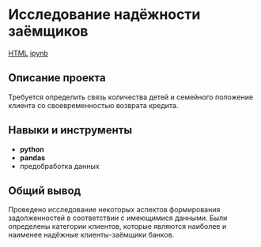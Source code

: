 # Исследование надёжности заёмщиков

[HTML](https://github.com/artydyom/Partfolio/blob/main/Исследование%20надежности%20заемщиков/Исследование%20надежности%20заемщиков.html)     [ipynb](https://github.com/artydyom/Partfolio/blob/main/Исследование%20надежности%20заемщиков/Исследование%20надежности%20заемщиков.ipynb)

## Описание проекта

Требуется определить связь количества детей и семейного положение клиента со своевременностью возврата кредита.

## Навыки и инструменты

- **python**
- **pandas**
- предобработка данных

## 

## Общий вывод


Проведено исследование некоторых аспектов формирования задолженностей в соответствии с имеющимися данными. Были определены категории клиентов, которые являются наиболее и наименее надёжные клиенты-заёмщики банков.
